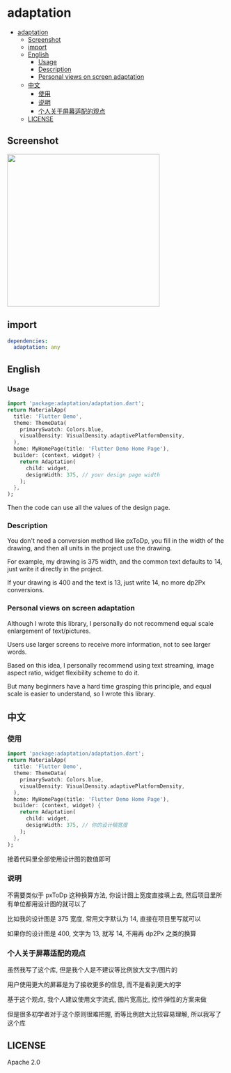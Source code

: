 # adaptation

- [adaptation](#adaptation)
  - [Screenshot](#screenshot)
  - [import](#import)
  - [English](#english)
    - [Usage](#usage)
    - [Description](#description)
    - [Personal views on screen adaptation](#personal-views-on-screen-adaptation)
  - [中文](#中文)
    - [使用](#使用)
    - [说明](#说明)
    - [个人关于屏幕适配的观点](#个人关于屏幕适配的观点)
  - [LICENSE](#license)

## Screenshot

<img src='https://cdn.jsdelivr.net/gh/kikt-blog/test_images/Kapture%202020-05-26%20at%2014.07.10.gif' width=350/>

## import

```yaml
dependencies:
  adaptation: any
```

## English

### Usage

```dart
import 'package:adaptation/adaptation.dart';
return MaterialApp(
  title: 'Flutter Demo',
  theme: ThemeData(
    primarySwatch: Colors.blue,
    visualDensity: VisualDensity.adaptivePlatformDensity,
  ),
  home: MyHomePage(title: 'Flutter Demo Home Page'),
  builder: (context, widget) {
    return Adaptation(
      child: widget,
      designWidth: 375, // your design page width
    );
  },
);
```

Then the code can use all the values of the design page.

### Description

You don't need a conversion method like pxToDp, you fill in the width of the drawing, and then all units in the project use the drawing.

For example, my drawing is 375 width, and the common text defaults to 14, just write it directly in the project.

If your drawing is 400 and the text is 13, just write 14, no more dp2Px conversions.

### Personal views on screen adaptation

Although I wrote this library, I personally do not recommend equal scale enlargement of text/pictures.

Users use larger screens to receive more information, not to see larger words.

Based on this idea, I personally recommend using text streaming, image aspect ratio, widget flexibility scheme to do it.

But many beginners have a hard time grasping this principle, and equal scale is easier to understand, so I wrote this library.

## 中文

### 使用

```dart
import 'package:adaptation/adaptation.dart';
return MaterialApp(
  title: 'Flutter Demo',
  theme: ThemeData(
    primarySwatch: Colors.blue,
    visualDensity: VisualDensity.adaptivePlatformDensity,
  ),
  home: MyHomePage(title: 'Flutter Demo Home Page'),
  builder: (context, widget) {
    return Adaptation(
      child: widget,
      designWidth: 375, // 你的设计稿宽度
    );
  },
);
```

接着代码里全部使用设计图的数值即可

### 说明

不需要类似于 pxToDp 这种换算方法, 你设计图上宽度直接填上去, 然后项目里所有单位都用设计图的就可以了

比如我的设计图是 375 宽度, 常用文字默认为 14, 直接在项目里写就可以

如果你的设计图是 400, 文字为 13, 就写 14, 不用再 dp2Px 之类的换算

### 个人关于屏幕适配的观点

虽然我写了这个库, 但是我个人是不建议等比例放大文字/图片的

用户使用更大的屏幕是为了接收更多的信息, 而不是看到更大的字

基于这个观点, 我个人建议使用文字流式, 图片宽高比, 控件弹性的方案来做

但是很多初学者对于这个原则很难把握, 而等比例放大比较容易理解, 所以我写了这个库

## LICENSE

Apache 2.0
